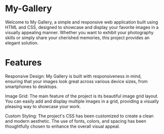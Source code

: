 # My-Gallery

Welcome to My Gallery, a simple and responsive web application built using HTML and CSS, designed to showcase and display your favorite images in a visually appealing manner. Whether you want to exhibit your photography skills or simply share your cherished memories, this project provides an elegant solution.

# Features 
Responsive Design: My Gallery is built with responsiveness in mind, ensuring that your images look great across various device sizes, from smartphones to desktops.

Image Grid: The main feature of the project is its beautiful image grid layout. You can easily add and display multiple images in a grid, providing a visually pleasing way to showcase your work. 

Custom Styling: The project's CSS has been customized to create a clean and modern aesthetic. The use of fonts, colors, and spacing has been thoughtfully chosen to enhance the overall visual appeal.
